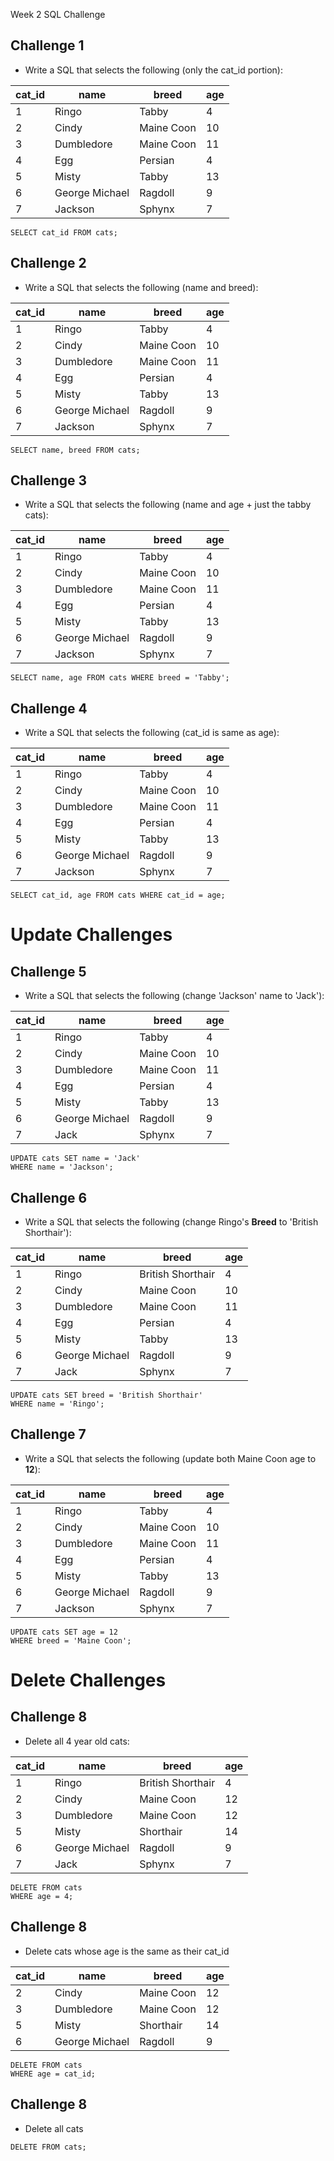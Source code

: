 Week 2 SQL Challenge

## Challenge 1

- Write a SQL that selects the following (only the cat_id portion):

| cat_id  | name | breed | age
| ------------- | ------------- | ------------- | ------------- 
| 1  | Ringo   |Tabby | 4
| 2  | Cindy  |Maine Coon | 10
| 3  | Dumbledore  |Maine Coon | 11
| 4  | Egg  |Persian | 4
| 5  | Misty  |Tabby | 13
| 6  | George Michael  |Ragdoll | 9
| 7  | Jackson  |Sphynx | 7


```
SELECT cat_id FROM cats;
```

## Challenge 2

- Write a SQL that selects the following (name and breed):

| cat_id  | name | breed | age
| ------------- | ------------- | ------------- | ------------- 
| 1  | Ringo   |Tabby | 4
| 2  | Cindy  |Maine Coon | 10
| 3  | Dumbledore  |Maine Coon | 11
| 4  | Egg  |Persian | 4
| 5  | Misty  |Tabby | 13
| 6  | George Michael  |Ragdoll | 9
| 7  | Jackson  |Sphynx | 7

```
SELECT name, breed FROM cats;
```


## Challenge 3

- Write a SQL that selects the following (name and age + just the tabby cats):

| cat_id  | name | breed | age
| ------------- | ------------- | ------------- | ------------- 
| 1  | Ringo   |Tabby | 4
| 2  | Cindy  |Maine Coon | 10
| 3  | Dumbledore  |Maine Coon | 11
| 4  | Egg  |Persian | 4
| 5  | Misty  |Tabby | 13
| 6  | George Michael  |Ragdoll | 9
| 7  | Jackson  |Sphynx | 7


```
SELECT name, age FROM cats WHERE breed = 'Tabby';
```

## Challenge 4

- Write a SQL that selects the following (cat_id is same as age):

| cat_id  | name | breed | age
| ------------- | ------------- | ------------- | ------------- 
| 1  | Ringo   |Tabby | 4
| 2  | Cindy  |Maine Coon | 10
| 3  | Dumbledore  |Maine Coon | 11
| 4  | Egg  |Persian | 4
| 5  | Misty  |Tabby | 13
| 6  | George Michael  |Ragdoll | 9
| 7  | Jackson  |Sphynx | 7

```
SELECT cat_id, age FROM cats WHERE cat_id = age;
```
# Update Challenges

## Challenge 5

- Write a SQL that selects the following (change 'Jackson' name to 'Jack'):

| cat_id  | name | breed | age
| ------------- | ------------- | ------------- | ------------- 
| 1  | Ringo   |Tabby | 4
| 2  | Cindy  |Maine Coon | 10
| 3  | Dumbledore  |Maine Coon | 11
| 4  | Egg  |Persian | 4
| 5  | Misty  |Tabby | 13
| 6  | George Michael  |Ragdoll | 9
| 7  | Jack  |Sphynx | 7

```
UPDATE cats SET name = 'Jack'
WHERE name = 'Jackson';
```

## Challenge 6

- Write a SQL that selects the following (change Ringo's **Breed**  to 'British Shorthair'):

| cat_id  | name | breed | age
| ------------- | ------------- | ------------- | ------------- 
| 1  | Ringo   |British Shorthair | 4
| 2  | Cindy  |Maine Coon | 10
| 3  | Dumbledore  |Maine Coon | 11
| 4  | Egg  |Persian | 4
| 5  | Misty  |Tabby | 13
| 6  | George Michael  |Ragdoll | 9
| 7  | Jack  |Sphynx | 7

```
UPDATE cats SET breed = 'British Shorthair'
WHERE name = 'Ringo';
```

## Challenge 7

- Write a SQL that selects the following (update both Maine Coon age to **12**):

| cat_id  | name | breed | age
| ------------- | ------------- | ------------- | ------------- 
| 1  | Ringo   |Tabby | 4
| 2  | Cindy  |Maine Coon | 10
| 3  | Dumbledore  |Maine Coon | 11
| 4  | Egg  |Persian | 4
| 5  | Misty  |Tabby | 13
| 6  | George Michael  |Ragdoll | 9
| 7  | Jackson  |Sphynx | 7

```
UPDATE cats SET age = 12
WHERE breed = 'Maine Coon';
```

# Delete Challenges

## Challenge 8

- Delete all 4 year old cats:

| cat_id  | name | breed | age
| ------------- | ------------- | ------------- | ------------- 
| 1  | Ringo   |British Shorthair | 4
| 2  | Cindy  |Maine Coon | 12
| 3  | Dumbledore  |Maine Coon | 12
| 5  | Misty  |Shorthair | 14
| 6  | George Michael  |Ragdoll | 9
| 7  | Jack  |Sphynx | 7

```
DELETE FROM cats
WHERE age = 4;
```

## Challenge 8

- Delete cats whose age is the same as their cat_id

| cat_id  | name | breed | age
| ------------- | ------------- | ------------- | ------------- 
| 2  | Cindy  |Maine Coon | 12
| 3  | Dumbledore  |Maine Coon | 12
| 5  | Misty  |Shorthair | 14
| 6  | George Michael  |Ragdoll | 9

```
DELETE FROM cats
WHERE age = cat_id;

```


## Challenge 8

- Delete all cats

```
DELETE FROM cats;

```